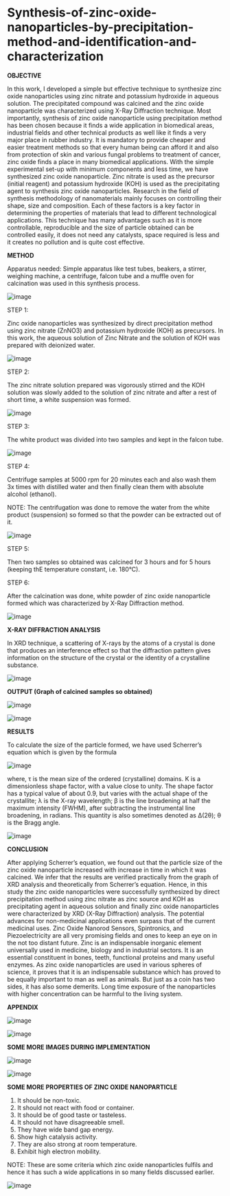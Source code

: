 # Synthesis-of-zinc-oxide-nanoparticles-by-precipitation-method-and-identification-and-characterization

**OBJECTIVE**

In this work, I developed a simple but effective technique to synthesize zinc oxide nanoparticles using zinc nitrate and potassium hydroxide in aqueous solution. The precipitated compound was calcined and the zinc oxide nanoparticle was characterized using X-Ray Diffraction technique. Most importantly, synthesis of zinc oxide nanoparticle using precipitation method has been chosen because it finds a wide application in biomedical areas, industrial fields and other technical products as well like it finds a very major place in rubber industry. It is mandatory to provide cheaper and easier treatment methods so that every human being can afford it and also from protection of skin and various fungal problems to treatment of cancer, zinc oxide finds a place in many biomedical applications. With the simple experimental set-up with minimum components and less time, we have synthesized zinc oxide nanoparticle. Zinc nitrate is used as the precursor (initial reagent) and potassium hydroxide (KOH) is used as the precipitating agent to synthesis zinc oxide nanoparticles. Research in the field of synthesis methodology of nanomaterials mainly focuses on controlling their shape, size and composition. Each of these factors is a key factor in determining the properties of materials that lead to different technological applications. This technique has many advantages such as it is more controllable, reproducible and the size of particle obtained can be controlled easily, it does not need any catalysts, space required is less and it creates no pollution and is quite cost effective.

**METHOD**

Apparatus needed: Simple apparatus like test tubes, beakers, a stirrer, weighing machine, a centrifuge, falcon tube and a muffle oven for calcination was 
used in this synthesis process. 

![image](https://user-images.githubusercontent.com/87383888/125508770-31c34767-d690-4e62-9bdd-594ef3b93e4b.png) 

STEP 1:

Zinc oxide nanoparticles was synthesized by direct precipitation method using zinc nitrate (ZnNO3) and potassium hydroxide (KOH) as precursors. In this work, the aqueous 
solution of Zinc Nitrate and the solution of KOH was prepared with deionized water. 

![image](https://user-images.githubusercontent.com/87383888/125508856-04a85d9a-7d1f-4941-b0ad-befa9fb6dfb8.png)

STEP 2: 

The zinc nitrate solution prepared was vigorously stirred and the KOH solution was slowly added to the solution of zinc nitrate and after a rest of short time, a white 
suspension was formed. 

![image](https://user-images.githubusercontent.com/87383888/125508887-75346a59-7fd2-406f-a89d-a0fca195d47e.png)

STEP 3:

The white product was divided into two samples and kept in the falcon tube. 

![image](https://user-images.githubusercontent.com/87383888/125508920-3cdc13fd-545e-4cb0-8adb-42007c3c3b69.png)

STEP 4: 

Centrifuge samples at 5000 rpm for 20 minutes each and also wash them 3x times with distilled water and then finally clean them with absolute alcohol (ethanol). 

NOTE: The centrifugation was done to remove the water from the white product (suspension) so formed so that the powder can be extracted out of it. 

![image](https://user-images.githubusercontent.com/87383888/125508957-0509052a-6a8a-4140-97a8-8af0dd530a29.png)

STEP 5: 

Then two samples so obtained was calcined for 3 hours and for 5 hours (keeping thE temperature constant, i.e. 180°C). 

STEP 6: 

After the calcination was done, white powder of zinc oxide nanoparticle formed which was characterized by X-Ray Diffraction method.

![image](https://user-images.githubusercontent.com/87383888/125509021-09df28ac-83e9-4813-81e2-517d27ca07d1.png)


**X-RAY DIFFRACTION ANALYSIS**

In XRD technique, a scattering of X-rays by the atoms of a crystal is done that produces an interference effect so that the diffraction pattern gives information on the structure of the crystal or the identity of a crystalline substance.

![image](https://user-images.githubusercontent.com/87383888/125509160-497492da-016a-4c1d-84e5-033f02d65092.png)


**OUTPUT (Graph of calcined samples so obtained)**

![image](https://user-images.githubusercontent.com/87383888/125509230-44a5b41f-7089-4661-afb5-9a8ed6dba565.png)

![image](https://user-images.githubusercontent.com/87383888/125509291-9afb7564-9265-4946-8cf6-f918fb334c58.png)


**RESULTS**

To calculate the size of the particle formed, we have used Scherrer’s equation which is given by the formula 

![image](https://user-images.githubusercontent.com/87383888/125509424-1d2c823a-5e8b-4d0f-86c1-7cf33b78184a.png)

where, 
τ is the mean size of the ordered (crystalline) domains.
K is a dimensionless shape factor, with a value close to unity. The shape factor has a typical value of about 0.9, but varies with the actual shape of the crystallite; 
λ is the X-ray wavelength; 
β is the line broadening at half the maximum intensity (FWHM), after subtracting the instrumental line broadening, in radians. This quantity is also sometimes denoted as ∆(2θ); 
θ is the Bragg angle.

![image](https://user-images.githubusercontent.com/87383888/125509524-b938eb9d-929b-4a96-a827-a902c38b827f.png)


**CONCLUSION**

After applying Scherrer’s equation, we found out that the particle size of the zinc oxide nanoparticle increased with increase in time in which it was calcined. We infer that the results are verified practically from the graph of XRD analysis and theoretically from Scherrer’s equation. Hence, in this study the zinc oxide nanoparticles were successfully synthesized by direct precipitation method using zinc nitrate as zinc source and KOH as precipitating agent in aqueous solution and finally zinc oxide nanoparticles were characterized by XRD (X-Ray Diffraction) analysis. The potential advances for non-medicinal applications even surpass that of the current medicinal uses. Zinc Oxide Nanorod Sensors, Spintronics, and Piezoelectricity are all very promising fields and ones to keep an eye on in the not too distant future. Zinc is an indispensable inorganic element universally used in medicine, biology and in industrial sectors. It is an essential constituent in bones, teeth, functional proteins and many useful enzymes. As zinc oxide nanoparticles are used in various spheres of science, it proves that it is an indispensable substance which has proved to be equally important to man as well as animals. But just as a coin has two sides, it has also some demerits. Long time exposure of the nanoparticles with higher concentration can be harmful to the living system.


**APPENDIX**

![image](https://user-images.githubusercontent.com/87383888/125509787-e039dac7-ca46-4d06-9a19-f00e63362a56.png)

![image](https://user-images.githubusercontent.com/87383888/125509860-46c34719-c266-4a9c-a274-61e3410f27c3.png)


**SOME MORE IMAGES DURING IMPLEMENTATION**

![image](https://user-images.githubusercontent.com/87383888/125509985-066aa091-e11a-437c-adc0-65bb7036c16f.png)

![image](https://user-images.githubusercontent.com/87383888/125510007-158c62c5-e900-4e00-82e0-59a300c55ece.png)


**SOME MORE PROPERTIES OF ZINC OXIDE NANOPARTICLE**

1. It should be non-toxic. 
2. It should not react with food or container. 
3. It should be of good taste or tasteless. 
4. It should not have disagreeable smell.
5. They have wide band gap energy. 
6. Show high catalysis activity. 
7. They are also strong at room temperature. 
8. Exhibit high electron mobility. 

NOTE: These are some criteria which zinc oxide nanoparticles fulfils and hence it has such a wide applications in so many fields discussed earlier.

![image](https://user-images.githubusercontent.com/87383888/125510114-fc4ada50-a660-4c41-be3c-c86f5ff5ad02.png)
